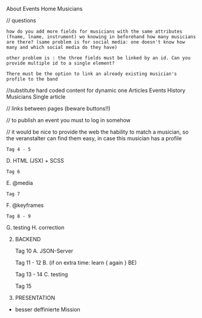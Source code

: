 About
Events
Home
Musicians


// questions

    how do you add more fields for musicians with the same attributes (fname, lname, instrument) wo knowing in beforehand how many musicians are there? (same problem is for social media: one doesn't know how many and which social media do they have)
    
    other problem is : the three fields must be linked by an id. Can you provide multiple id to a single element?
    
    There must be the option to link an already existing musician's profile to the band


//substitute hard coded content for dynamic one
    Articles
    Events
    History
    Musicians
    Single article

// links between pages (beware buttons!!)

// to publish an event you must to log in somehow

// it would be nice to provide the web the hability to match a musician, so the veranstalter can find them easy, in case this musician has a profile

    Tag 4 - 5
D.  HTML (JSX) + SCSS
    
    Tag 6
E.  @media
    
    Tag 7
F.  @keyframes
    
    Tag 8 - 9
G.  testing
H.  correction

2.  BACKEND

    Tag 10
A.  JSON-Server

    Tag 11 - 12
B.  (if on extra time: learn { again } BE)

    Tag 13 - 14 
C.  testing

    Tag 15
3. PRESENTATION

- besser deffinierte Mission